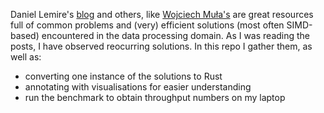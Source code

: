 Daniel Lemire's [blog](https://lemire.me/blog/) and others, like [Wojciech Muła's](http://0x80.pl/) are great resources full of common problems and (very) efficient solutions (most often SIMD-based) encountered in the data processing domain. 
As I was reading the posts, I have observed reocurring solutions. In this repo I gather them, as well as: 

* converting one instance of the solutions to Rust
* annotating with visualisations for easier understanding
* run the benchmark to obtain throughput numbers on my laptop 
